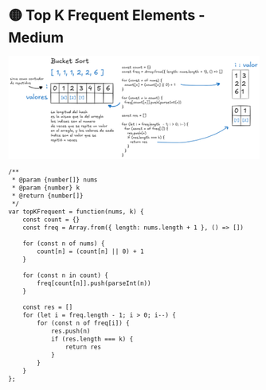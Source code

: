 # 🟡 Top K Frequent Elements - Medium

![Top K Frequent Elements](/img/Top%20K%20Frequent%20Elements.png)

```JS
/**
 * @param {number[]} nums
 * @param {number} k
 * @return {number[]}
 */
var topKFrequent = function(nums, k) {
    const count = {}
    const freq = Array.from({ length: nums.length + 1 }, () => [])

    for (const n of nums) {
        count[n] = (count[n] || 0) + 1
    }

    for (const n in count) {
        freq[count[n]].push(parseInt(n))
    }

    const res = []
    for (let i = freq.length - 1; i > 0; i--) {
        for (const n of freq[i]) {
            res.push(n)
            if (res.length === k) {
                return res
            }
        }
    }
};
```
